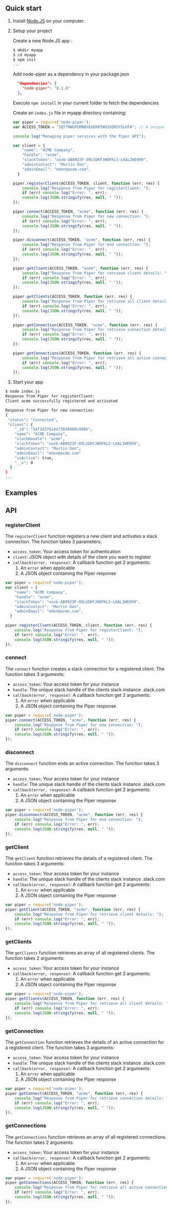 ## Quick start

1. Install [Node.JS](http://nodejs.org/) on your computer.

2. Setup your project 

    Create a new Node.JS app :
    
    ```bash
    $ mkdir myapp
    $ cd myapp
    $ npm init
    ...
    ```
    
    Add node-piper as a dependency in your package.json
    
    ```json
      "dependencies": {
        "node-piper": "0.1.0"	
      },	
    ```
    
    Execute `npm install` in your current folder to fetch the dependencies
    
    Create an `index.js` file in myapp directory containing:
    
    ```javascript
    var piper = require('node-piper');
    var ACCESS_TOKEN = "IQ77NWUPUMNBYEUEKRTWU3VDR5YSLHTA"; // A unique access token to authenticate your request
    
    console.log("Managing piper services with the Piper API");
    
    var client = {
        "name": "ACME Company",
        "handle": "acme",
        "slackToken": "xoxb-AB0923F-09LSDKFJWOFKLS-LKALIWE099",
        "adminContact": "Martin Don",
        "adminEmail": "mdon@acme.com",
      }

    piper.registerClient(ACCESS_TOKEN, client, function (err, res) {
        console.log("Response from Piper for registerClient: ");
        if (err) console.log("Error: ", err);
        console.log(JSON.stringify(res, null, " "));
    });
    
    piper.connect(ACCESS_TOKEN, "acme", function (err, res) {
        console.log("Response from Piper for new connection: ");
        if (err) console.log("Error: ", err);
        console.log(JSON.stringify(res, null, " "));
    });

    piper.disconnect(ACCESS_TOKEN, "acme", function (err, res) {
        console.log("Response from Piper for end connection: ");
        if (err) console.log("Error: ", err);
        console.log(JSON.stringify(res, null, " "));
    });

    piper.getClient(ACCESS_TOKEN, "acme", function (err, res) {
        console.log("Response from Piper for retrieve client details: ");
        if (err) console.log("Error: ", err);
        console.log(JSON.stringify(res, null, " "));
    });

    piper.getClients(ACCESS_TOKEN, function (err, res) {
        console.log("Response from Piper for retrieve all client details: ");
        if (err) console.log("Error: ", err);
        console.log(JSON.stringify(res, null, " "));
    });

    piper.getConnection(ACCESS_TOKEN, "acme", function (err, res) {
        console.log("Response from Piper for retrieve connection details: ");
        if (err) console.log("Error: ", err);
        console.log(JSON.stringify(res, null, " "));
    });

    piper.getConnections(ACCESS_TOKEN, function (err, res) {
        console.log("Response from Piper for retrieve all active connections: ");
        if (err) console.log("Error: ", err);
        console.log(JSON.stringify(res, null, " "));
    });

    ```

4. Start your app

```bash
$ node index.js
Response from Piper for registerClient:
Client acme successfully registered and activated

Response from Piper for new connection:
{
 "status": "Connected",
 "client": {
    "_id": "54f1d37614ef3039468cd086",
    "name": "ACME Company",
    "slackHandle": "acme",
    "slackToken": "xoxb-AB0923F-09LSDKFJWOFKLS-LKALIWE099",
    "adminContact": "Martin Don",
    "adminEmail": "mdon@acme.com"
    "isActive": true,
    "__v": 0
  }
}
...
```

## Examples


## API

### registerClient

The `registerClient` function registers a new client and activates a slack connection. The function takes 3 parameters:
- `access_token`: Your access token for authentication
- `client`: JSON object with details of the client you want to register
- `callback(error, response)`: A callback function get 2 arguments:
    1. An `error` when applicable
    2. A JSON object containing the Piper response
    
```javascript
var piper = require('node-piper');
var client = {
    "name": "ACME Company",
    "handle": "acme",
    "slackToken": "xoxb-AB0923F-09LSDKFJWOFKLS-LKALIWE099",
    "adminContact": "Martin Don",
    "adminEmail": "mdon@acme.com",
  }

piper.registerClient(ACCESS_TOKEN, client, function (err, res) {
    console.log("Response from Piper for registerClient: ");
    if (err) console.log("Error: ", err);
    console.log(JSON.stringify(res, null, " "));
});
```

### connect

The `connect` function creates a slack connection for a registered client. The function takes 3 arguments:
- `access_token`: Your access token for your instance
- `handle`: The unique slack handle of the clients slack instance <slackhandle>.slack.com
- `callback(error, response)`: A callback function get 2 arguments:
    1. An `error` when applicable
    2. A JSON object containing the Piper response
    
```javascript
var piper = require('node-piper');
piper.connect(ACCESS_TOKEN, "acme", function (err, res) {
    console.log("Response from Piper for new connection: ");
    if (err) console.log("Error: ", err);
    console.log(JSON.stringify(res, null, " "));
});
```

### disconnect

The `disconnect` function ends an active connection. The function takes 3 arguments:
- `access_token`: Your access token for your instance
- `handle`: The unique slack handle of the clients slack instance <slackhandle>.slack.com
- `callback(error, response)`: A callback function get 2 arguments:
    1. An `error` when applicable
    2. A JSON object containing the Piper response
    
```javascript
var piper = require('node-piper');
piper.disconnect(ACCESS_TOKEN, "acme", function (err, res) {
    console.log("Response from Piper for end connection: ");
    if (err) console.log("Error: ", err);
    console.log(JSON.stringify(res, null, " "));
});
```

### getClient

The `getClient` function retrieves the details of a registered client. The function takes 3 arguments:
- `access_token`: Your access token for your instance
- `handle`: The unique slack handle of the clients slack instance <slackhandle>.slack.com
- `callback(error, response)`: A callback function get 2 arguments:
    1. An `error` when applicable
    2. A JSON object containing the Piper response
    
```javascript
var piper = require('node-piper');
piper.getClient(ACCESS_TOKEN, "acme", function (err, res) {
    console.log("Response from Piper for retrieve client details: ");
    if (err) console.log("Error: ", err);
    console.log(JSON.stringify(res, null, " "));
});
```

### getClients

The `getClients` function retrieves an array of all registered clients. The function takes 2 arguments:
- `access_token`: Your access token for your instance
- `callback(error, response)`: A callback function get 2 arguments:
    1. An `error` when applicable
    2. A JSON object containing the Piper response
    
```javascript
var piper = require('node-piper');
piper.getClients(ACCESS_TOKEN, function (err, res) {
    console.log("Response from Piper for retrieve all client details: ");
    if (err) console.log("Error: ", err);
    console.log(JSON.stringify(res, null, " "));
});
```

### getConnection

The `getConnection` function retrieves the details of an active connection for a registered client. The function takes 3 arguments:
- `access_token`: Your access token for your instance
- `handle`: The unique slack handle of the clients slack instance <slackhandle>.slack.com
- `callback(error, response)`: A callback function get 2 arguments:
    1. An `error` when applicable
    2. A JSON object containing the Piper response
    
```javascript
var piper = require('node-piper');
piper.getConnect(ACCESS_TOKEN, "acme", function (err, res) {
    console.log("Response from Piper for retrieve connection details: ");
    if (err) console.log("Error: ", err);
    console.log(JSON.stringify(res, null, " "));
});
```

### getConnections

The `getConnections` function retrieves an array of all registered connections. The function takes 2 arguments:
- `access_token`: Your access token for your instance
- `callback(error, response)`: A callback function get 2 arguments:
    1. An `error` when applicable
    2. A JSON object containing the Piper response
    
```javascript
var piper = require('node-piper');
piper.getConnections(ACCESS_TOKEN, function (err, res) {
    console.log("Response from Piper for retrieve all active connections: ");
    if (err) console.log("Error: ", err);
    console.log(JSON.stringify(res, null, " "));
});
```